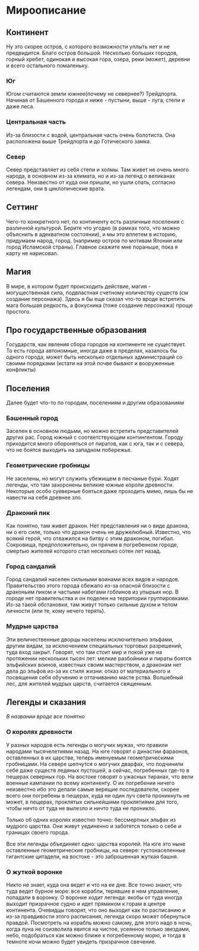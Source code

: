 # Мироописание

## Континент
Ну это скорее остров, с которого возможности уплыть нет и не предвидится. Благо остров большой. Несколько больших городов, горный хребет, одинокая и высокая гора, озера, реки (может), деревни и всего остального помаленьку.
### Юг
Югом считаются земли южнее(почему не севернее?) Трейдпорта. Начиная от Башенного города и ниже - пустыни, выше - луга, степи и даже леса. 
### Центральная часть
Из-за близости с водой, центральная часть очень болотиста. Она расположена выше Трейдпорта и до Готического замка. 
### Север
Север представляет из себя степи и холмы. Там живет не очень много народа, в основном из-за климата, но и из-за легенд о великанах севера. Неизвестно от куда они пришли, но ушли спать, согласно легендам, они в циклопические врата.

## Сеттинг
Чего-то конкретного нет, по континенту есть различные поселения с различной культурой. Берите что угодно (в рамках того, что можно объяснить в адекватном состоянии), и мы это вплетем в историю, придумаем народ, город. (например остров по мотивам Японии или город Исламской страны). Главное скажите мне пораньше, пока я карту не нарисовал.  

## Магия
В мире, в котором будет происходить действие, магия - могущественная сила, подвластная счетному количеству существ (см создание персонажа). Здесь я бы еще сказал что-то вроде встретить мага большая редкость, а фокусника (тоже создание персонажа) проще простого. 
## Про государственные образования
Государств, как явления сбора городов на континенте не существует. То есть города автономные, иногда даже в пределах, казалось бы одного города, может быть несколько отдельных администраций со своими порядками (кстати на этой почве бывают и вооруженные конфликты)

## Поселения
Далее будет что-то по городам, поселениям и другим образованиям
### Башенный город
Заселен в основном людьми, но можно встретить представителей других рас. Город южный с соответствующим контингентом. Городу приходится много обороняться от пиратов, как с юга, так и с севера, что не боятся выходить на западном побережье.

### Геометрические гробницы
Не заселены, но могут служить убежищем в песчаные бури. Ходят легенды, что там захоронены великие южные короли древности. Некоторые особо суеверные бояться даже проходить мимо, лишь бы не навести на себя древнее зло.

### Драконий пик
Как понятно, там живет дракон. Нет представления ни о виде дракона, ни о его силе, только что дракон очень не дружелюбный. Известно, что всякий герой, что отважился на битву с этим драконом, погибал. Сокровища, предположительно, он прячем в погребенном городе, смертью жителей которого стал несколько сотен лет назад. 

### Город сандалий 
Город сандалий населен сильными воинами всех видов и народов. Правительство этого города сбежало из-за опасной близости с драконьим пиком и частыми набегами гоблинов из упырьих нор. В городе нет правительства и он поделен на территории группировками. Из-за такой обстановки, там живут только сильные духом и телом личности (или те, кому нечего терять). 

### Мудрые царства
Эти величественные дворцы населены исключительно эльфами, другим видам, за исключением специальных торговых разрешений, туда вход закрыт. Говорят, что там стоит мир и покой уже на протяжении нескольких тысяч лет: мелкие разбойники и пираты боятся эльфийских воинов, известных своим мастерством, а драконам нет дела до эльфов из-за их стиля жизни: отказ от материального и посвящения себя обучению и оттачиванию масте
рства. 
Волшебный лес, для жителей мудрых царств, считается священным.

## Легенды и сказания
_В названии вроде все понятно_
### О королях древности
У разных народов есть легенды о могучих мужах, что правили народами тысячелетиями назад. На юге говорят о династии фараонов, оставленных в их царстве, теперь именуемым геометрическими гробницами. На севере шепчутся о могучих дварфах, что подчинили себе даже существ ледяных пустошей, а сейчас, погребенных где-то в пещерах северных гор. На востоке говорят о ужасных тиранах, что вели военные кампании по всему континенту. О их погребении ничего неизвестно ибо это делали самые верящие последователи, скорее всего они погребены в пещерах, куда ни один луч света проникнуть не может, в пещерах, проклятых сильнейшими проклятиями для того, чтобы ничто от туда не вылезло и ничто туда не проникло.

Только об одних королях известно точно: бессмертных эльфах из мудрого царства. Они живут уединенно и заботятся только о себе и границах своего города. 

Все эти легенды объединяет одно: царства королей. На юге это ныне оставленные геометрические гробницы, на севере: густонаселенные гигантские цитадели, на востоке - это заброшенная жуткая башня.

### О жуткой воронке
Никто не знает, куда она ведет и что на ее дне. Все точно знают, что туда ведет бурное море: все корабли, терявшие в нем управление, попадали в воронку.
О воронке ходит легенда: якобы от туда иногда выходит призрачное судно и идет прямиком к горам в центре континента. Очевидцы говорят, что оно выходит как по расписанию и из-за правдивости этого расписания, легенда скоро может обернуться правдой. 
Посмотреть на корабль можно самому, для этого надо в ночь, когда луна не соизволила явится на чистое, усеянное только звездами, небо, подобраться как можно ближе к погребенному морю, и тогда в темноте ночи можно будет увидеть призрачное свечение.